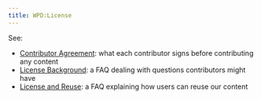 ```yaml
---
title: WPD:License
---
```

<p>See:
</p>
<ul><li> <a href="/wiki/Contributor_Agreement" title="Contributor Agreement">Contributor Agreement</a>: what each contributor signs before contributing any content</li>
<li> <a href="/w/index.php?title=License_Background&amp;action=edit&amp;redlink=1" class="new" title="License Background (page does not exist)">License Background</a>: a FAQ dealing with questions contributors might have</li>
<li> <a href="/w/index.php?title=License_and_Reuse&amp;action=edit&amp;redlink=1" class="new" title="License and Reuse (page does not exist)">License and Reuse</a>: a FAQ explaining how users can reuse our content</li></ul>

<!-- Saved in parser cache with key wpwiki:pcache:idhash:10-0!*!0!*!*!*!*!esi=1 and timestamp 20150731180911 and revision id 20
 -->
